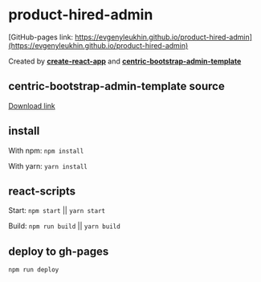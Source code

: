 # product-hired-admin

[GitHub-pages link: https://evgenyleukhin.github.io/product-hired-admin](https://evgenyleukhin.github.io/product-hired-admin)

Created by **[create-react-app](https://github.com/facebook/create-react-app)** and **[centric-bootstrap-admin-template](https://wrapbootstrap.com/theme/centric-bootstrap-admin-template-WB0901P31)**

## centric-bootstrap-admin-template source

[Download link](https://yadi.sk/d/ZTj-gHtzDfQZNQ)

## install

With npm: ```npm install```

With yarn: ```yarn install```

## react-scripts

Start: ```npm start``` || ```yarn start```

Build: ```npm run build``` || ```yarn build```

## deploy to gh-pages

```npm run deploy```


<!-- TODO -->

<!-- 0. Modal -->
<!-- 1. Delete -->
<!-- 3. Edit -->
<!-- 2. Add -->

<!-- Добавить колонки каких нет, как было в старой админке +++ -->
<!-- Скорость старой таблицы была больше ??? или такая же ??? -->
<!-- Проблема с первым запросом после логина getCount +++ -->
<!-- Редактирование, добавлнение -->
<!-- Загрузка cover не работала -->
<!-- ре-Дизайн модалки -->


<!-- old admin -->
<!-- https://admin.producthired.com/ -->
<!-- mail: eugenel@effective.band -->
<!-- pw:   eugenel@effective.band -->



<!-- this admin -->
<!-- mail: eugenel@effective.band -->
<!-- pw:   eugenel@effective.band -->

<!-- without admin rights -->
<!-- mail: eugeny.leukhin@stellarsolvers.com -->
<!-- pw:   123123 -->
